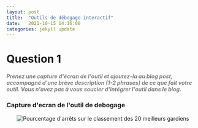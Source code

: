 ```yaml
---
layout: post
title:  "Outils de débogage interactif"
date:   2021-10-15 14:16:00
categories: jekyll update
---
```


# Question 1

##### <span style="color:grey">Prenez une capture d'écran de l'outil et ajoutez-la au blog post, accompagné d'une brève description (1-2 phrases) de ce que fait votre outil. Vous n'avez pas à vous soucier d'intégrer l'outil dans le blog.</span>

### Capture d'ecran de l'outil de debogage

<p align="center">
  <img src="/assets/echauffement/pourcentage_d'arrets_sur_le_classement_des_20_meilleurs_gardiens.png" alt="Pourcentage d'arrêts sur le classement des 20 meilleurs gardiens"/>
</p>
